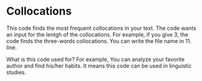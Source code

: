 # Collocations

This code finds the most frequent collocations in your text. The code wants an input for the lentgh of the collocations. For example, if you give 3, the code finds the three-words collocations. You can write the file name in 11. line. 

What is this code used for? For example, You can analyze your favorite author and find his/her habits. It means this code can be used in linguistic studies.
